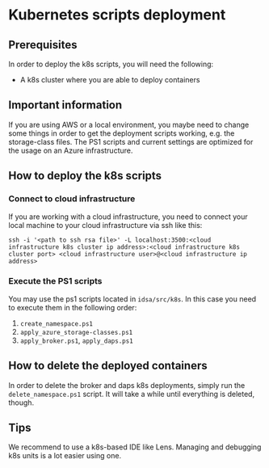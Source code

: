 # Kubernetes scripts deployment

## Prerequisites
In order to deploy the k8s scripts, you will need the following:

- A k8s cluster where you are able to deploy containers

## Important information
If you are using AWS or a local environment, you maybe need to change some things in order to get the deployment scripts working, e.g. the storage-class files. The PS1 scripts and current settings are optimized for the usage on an Azure infrastructure.

## How to deploy the k8s scripts

### Connect to cloud infrastructure
If you are working with a cloud infrastructure, you need to connect your local machine to your cloud infrastructure via ssh like this:

`ssh -i '<path to ssh rsa file>' -L localhost:3500:<cloud infrastructure k8s cluster ip address>:<cloud infrastructure k8s cluster port> <cloud infrastructure user>@<cloud infrastructure ip address>`

### Execute the PS1 scripts
You may use the ps1 scripts located in `idsa/src/k8s`. In this case you need to execute them in the following order:

1. `create_namespace.ps1`
2. `apply_azure_storage-classes.ps1`
3. `apply_broker.ps1`, `apply_daps.ps1`

## How to delete the deployed containers
In order to delete the broker and daps k8s deployments, simply run the `delete_namespace.ps1` script. It will take a while until everything is deleted, though.

## Tips
We recommend to use a k8s-based IDE like Lens. Managing and debugging k8s units is a lot easier using one.
